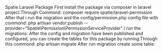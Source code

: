 Spatie Laravel Package
First install the package via composer in laravel project.Through Commond: composer require spatie/laravel-permission
After that i run the migration and the config/permission.php config file with commond: php artisan vendor:publish --provider="Spatie\Permission\PermissionServiceProvider"
I run the migrations: After the config and migration have been published and configured, you can create the tables for this package by running:Through this commond: php artisan migrate
After run migration create some table.
